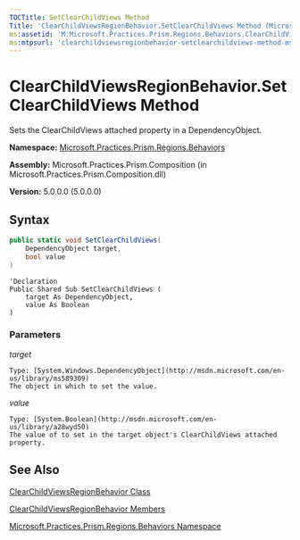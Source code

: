 ```yaml
---
TOCTitle: SetClearChildViews Method
Title: 'ClearChildViewsRegionBehavior.SetClearChildViews Method (Microsoft.Practices.Prism.Regions.Behaviors)'
ms:assetid: 'M:Microsoft.Practices.Prism.Regions.Behaviors.ClearChildViewsRegionBehavior.SetClearChildViews(System.Windows.DependencyObject,System.Boolean)'
ms:mtpsurl: 'clearchildviewsregionbehavior-setclearchildviews-method-mspp-regions-behaviors.md'
---
```


# ClearChildViewsRegionBehavior.SetClearChildViews Method

Sets the ClearChildViews attached property in a DependencyObject.

**Namespace:** [Microsoft.Practices.Prism.Regions.Behaviors](/patterns-practices/reference/mspp-regions-behaviors-namespace)

**Assembly:** Microsoft.Practices.Prism.Composition (in Microsoft.Practices.Prism.Composition.dll)

**Version:** 5.0.0.0 (5.0.0.0)

## Syntax

```C#
public static void SetClearChildViews(
	DependencyObject target,
	bool value
)
```

```VB
'Declaration
Public Shared Sub SetClearChildViews ( 
	target As DependencyObject,
	value As Boolean
)
```
### Parameters

*target*

    Type: [System.Windows.DependencyObject](http://msdn.microsoft.com/en-us/library/ms589309)
    The object in which to set the value.

*value*

    Type: [System.Boolean](http://msdn.microsoft.com/en-us/library/a28wyd50)
    The value of to set in the target object's ClearChildViews attached property.

## See Also

[ClearChildViewsRegionBehavior Class](/patterns-practices/reference/clearchildviewsregionbehavior-class-mspp-regions-behaviors)

[ClearChildViewsRegionBehavior Members](/patterns-practices/reference/clearchildviewsregionbehavior-members-mspp-regions-behaviors)

[Microsoft.Practices.Prism.Regions.Behaviors Namespace](/patterns-practices/reference/mspp-regions-behaviors-namespace)